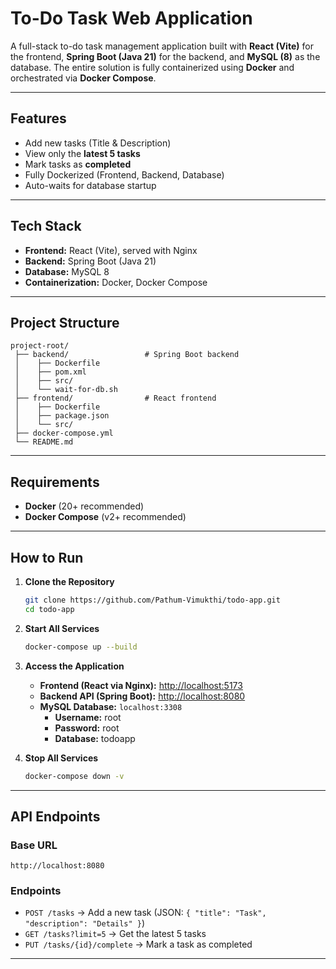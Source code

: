 # **To-Do Task Web Application**

A full-stack to-do task management application built with **React
(Vite)** for the frontend, **Spring Boot (Java 21)** for the backend,
and **MySQL (8)** as the database. The entire solution is fully
containerized using **Docker** and orchestrated via **Docker Compose**.

---

## **Features**

- Add new tasks (Title & Description)
- View only the **latest 5 tasks**
- Mark tasks as **completed**
- Fully Dockerized (Frontend, Backend, Database)
- Auto-waits for database startup

---

## **Tech Stack**

- **Frontend:** React (Vite), served with Nginx
- **Backend:** Spring Boot (Java 21)
- **Database:** MySQL 8
- **Containerization:** Docker, Docker Compose

---

## **Project Structure**

    project-root/
     ├── backend/                 # Spring Boot backend
     │    ├── Dockerfile
     │    ├── pom.xml
     │    ├── src/
     │    └── wait-for-db.sh
     ├── frontend/                # React frontend
     │    ├── Dockerfile
     │    ├── package.json
     │    └── src/
     ├── docker-compose.yml
     └── README.md

---

## **Requirements**

- **Docker** (20+ recommended)
- **Docker Compose** (v2+ recommended)

---

## **How to Run**

1.  **Clone the Repository**

    ```bash
    git clone https://github.com/Pathum-Vimukthi/todo-app.git
    cd todo-app
    ```

2.  **Start All Services**

    ```bash
    docker-compose up --build
    ```

3.  **Access the Application**

    - **Frontend (React via Nginx):** <http://localhost:5173>
    - **Backend API (Spring Boot):** <http://localhost:8080>
    - **MySQL Database:** `localhost:3308`
      - **Username:** root
      - **Password:** root
      - **Database:** todoapp

4.  **Stop All Services**

    ```bash
    docker-compose down -v
    ```

---

## **API Endpoints**

### **Base URL**

    http://localhost:8080

### **Endpoints**

- `POST /tasks` → Add a new task (JSON:
  `{ "title": "Task", "description": "Details" }`)
- `GET /tasks?limit=5` → Get the latest 5 tasks
- `PUT /tasks/{id}/complete` → Mark a task as completed

---
